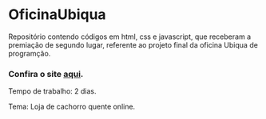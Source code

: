 # OficinaUbiqua

Repositório contendo códigos em html, css e javascript, que receberam a premiação de segundo lugar, referente ao projeto final da oficina Ubiqua de programção.

### Confira o site [aqui](https://ricardinoprogramador.github.io/OficinaUbiqua).

Tempo de trabalho: 2 dias.

Tema: Loja de cachorro quente online.

